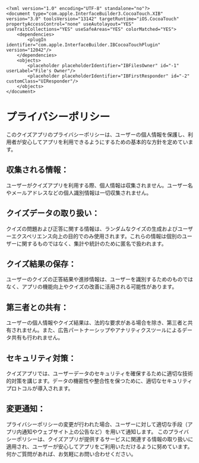 ```
<?xml version="1.0" encoding="UTF-8" standalone="no"?>
<document type="com.apple.InterfaceBuilder3.CocoaTouch.XIB" version="3.0" toolsVersion="13142" targetRuntime="iOS.CocoaTouch" propertyAccessControl="none" useAutolayout="YES" useTraitCollections="YES" useSafeAreas="YES" colorMatched="YES">
    <dependencies>
        <plugIn identifier="com.apple.InterfaceBuilder.IBCocoaTouchPlugin" version="12042"/>
    </dependencies>
    <objects>
        <placeholder placeholderIdentifier="IBFilesOwner" id="-1" userLabel="File's Owner"/>
        <placeholder placeholderIdentifier="IBFirstResponder" id="-2" customClass="UIResponder"/>
    </objects>
</document>
```
# プライバシーポリシー

このクイズアプリのプライバシーポリシーは、ユーザーの個人情報を保護し、利用者が安心してアプリを利用できるようにするための基本的な方針を定めています。

## 収集される情報：

ユーザーがクイズアプリを利用する際、個人情報は収集されません。ユーザー名やメールアドレスなどの個人識別情報は一切収集されません。
## クイズデータの取り扱い：

クイズの問題および正答に関する情報は、ランダムなクイズの生成およびユーザーエクスペリエンス向上の目的でのみ使用されます。これらの情報は個別のユーザーに関するものではなく、集計や統計のために匿名で扱われます。
## クイズ結果の保存：

ユーザーのクイズの正答結果や進捗情報は、ユーザーを識別するためのものではなく、アプリの機能向上やクイズの改善に活用される可能性があります。
## 第三者との共有：

ユーザーの個人情報やクイズ結果は、法的な要求がある場合を除き、第三者と共有されません。また、広告パートナーシップやアナリティクスツールによるデータ共有も行われません。
## セキュリティ対策：

クイズアプリでは、ユーザーデータのセキュリティを確保するために適切な技術的対策を講じます。データの機密性や整合性を保つために、適切なセキュリティプロトコルが導入されます。
## 変更通知：

プライバシーポリシーの変更が行われた場合、ユーザーに対して適切な手段（アプリ内通知やウェブサイト上の公告など）を用いて通知します。
このプライバシーポリシーは、クイズアプリが提供するサービスに関連する情報の取り扱いに適用され、ユーザーが安心してアプリをご利用いただけるように努めています。何かご質問があれば、お気軽にお問い合わせください。




